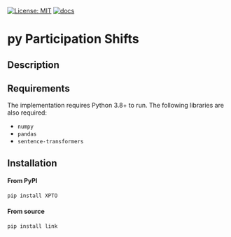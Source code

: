 [![License: MIT](https://img.shields.io/badge/License-MIT-green.svg)](https://github.com/bdfsaraiva/py-Participation-Shifts/blob/main/LICENSE)
[![docs](https://img.shields.io/badge/docs-Passing-green.svg)](https://github.com/bdfsaraiva/py-Participation-Shifts)

# py Participation Shifts

## Description

## Requirements
The implementation requires Python 3.8+ to run. The following libraries are also required:
- `numpy`
- `pandas`
- `sentence-transformers`

## Installation

#### From PyPI
```bash
pip install XPTO
```
#### From source
```
pip install link
```

